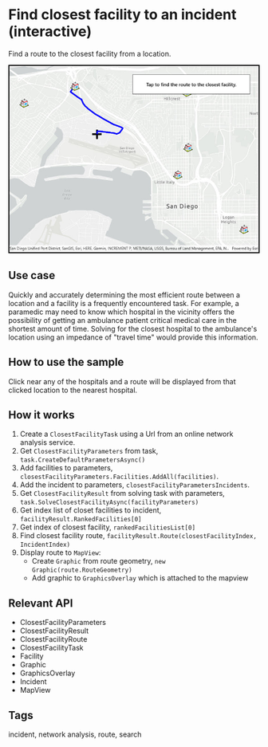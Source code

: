 # Find closest facility to an incident (interactive)

Find a route to the closest facility from a location.

![screenshot](ClosestFacility.jpg)

## Use case

Quickly and accurately determining the most efficient route between a location and a facility is a frequently encountered task. For example, a paramedic may need to know which hospital in the vicinity offers the possibility of getting an ambulance patient critical medical care in the shortest amount of time. Solving for the closest hospital to the ambulance's location using an impedance of "travel time" would provide this information.

## How to use the sample

Click near any of the hospitals and a route will be displayed from that clicked location to the nearest hospital.

## How it works

1. Create a `ClosestFacilityTask` using a Url from an online network analysis service.
2. Get `ClosestFacilityParameters` from task, `task.CreateDefaultParametersAsync()`
3. Add facilities to parameters, `closestFacilityParameters.Facilities.AddAll(facilities)`.
4. Add the incident to parameters, `closestFacilityParametersIncidents`.
5. Get `ClosestFacilityResult` from solving task with parameters, `task.SolveClosestFacilityAsync(facilityParameters)`
6. Get index list of closet facilities to incident, `facilityResult.RankedFacilities[0]`
7. Get index of closest facility, `rankedFacilitiesList[0]`
8. Find closest facility route, `facilityResult.Route(closestFacilityIndex, IncidentIndex)`
9. Display route to `MapView`:
    * Create `Graphic` from route geometry, `new Graphic(route.RouteGeometry)`
    * Add graphic to `GraphicsOverlay` which is attached to the mapview

## Relevant API

* ClosestFacilityParameters
* ClosestFacilityResult
* ClosestFacilityRoute
* ClosestFacilityTask
* Facility
* Graphic
* GraphicsOverlay
* Incident
* MapView

## Tags

incident, network analysis, route, search
